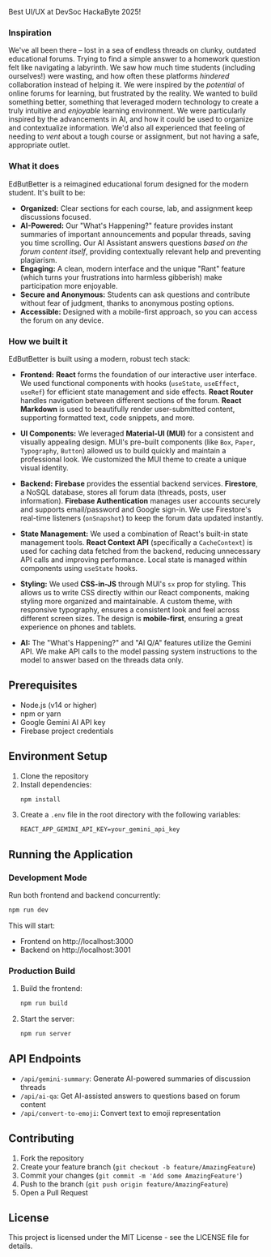 Best UI/UX at DevSoc HackaByte 2025!

### Inspiration

We've all been there – lost in a sea of endless threads on clunky, outdated educational forums.  Trying to find a simple answer to a homework question felt like navigating a labyrinth.  We saw how much time students (including ourselves!) were wasting, and how often these platforms *hindered* collaboration instead of helping it.  We were inspired by the *potential* of online forums for learning, but frustrated by the reality.  We wanted to build something better, something that leveraged modern technology to create a truly intuitive and *enjoyable* learning environment. We were particularly inspired by the advancements in AI, and how it could be used to organize and contextualize information. We'd also all experienced that feeling of needing to *vent* about a tough course or assignment, but not having a safe, appropriate outlet.

### What it does

EdButBetter is a reimagined educational forum designed for the modern student. It's built to be:

*   **Organized:** Clear sections for each course, lab, and assignment keep discussions focused.
*   **AI-Powered:** Our "What's Happening?" feature provides instant summaries of important announcements and popular threads, saving you time scrolling.  Our AI Assistant answers questions *based on the forum content itself*, providing contextually relevant help and preventing plagiarism.
*   **Engaging:** A clean, modern interface and the unique "Rant" feature (which turns your frustrations into harmless gibberish) make participation more enjoyable.
*   **Secure and Anonymous:** Students can ask questions and contribute without fear of judgment, thanks to anonymous posting options.
*   **Accessible:** Designed with a mobile-first approach, so you can access the forum on any device.

### How we built it

EdButBetter is built using a modern, robust tech stack:

*   **Frontend:** **React** forms the foundation of our interactive user interface. We used functional components with hooks (`useState`, `useEffect`, `useRef`) for efficient state management and side effects.  **React Router** handles navigation between different sections of the forum. **React Markdown** is used to beautifully render user-submitted content, supporting formatted text, code snippets, and more.

*   **UI Components:** We leveraged **Material-UI (MUI)** for a consistent and visually appealing design.  MUI's pre-built components (like `Box`, `Paper`, `Typography`, `Button`) allowed us to build quickly and maintain a professional look. We customized the MUI theme to create a unique visual identity.

*   **Backend:** **Firebase** provides the essential backend services.  **Firestore**, a NoSQL database, stores all forum data (threads, posts, user information).  **Firebase Authentication** manages user accounts securely and supports email/password and Google sign-in. We use Firestore's real-time listeners (`onSnapshot`) to keep the forum data updated instantly.

*   **State Management:**  We used a combination of React's built-in state management tools.  **React Context API** (specifically a `CacheContext`) is used for caching data fetched from the backend, reducing unnecessary API calls and improving performance. Local state is managed within components using `useState` hooks.

*   **Styling:**  We used **CSS-in-JS** through MUI's `sx` prop for styling. This allows us to write CSS directly within our React components, making styling more organized and maintainable.  A custom theme, with responsive typography, ensures a consistent look and feel across different screen sizes.  The design is **mobile-first**, ensuring a great experience on phones and tablets.

* **AI:** The "What's Happening?" and "AI Q/A" features utilize the Gemini API. We make API calls to the model passing system instructions to the model to answer based on the threads data only.

## Prerequisites

- Node.js (v14 or higher)
- npm or yarn
- Google Gemini AI API key
- Firebase project credentials

## Environment Setup

1. Clone the repository
2. Install dependencies:
   ```bash
   npm install
   ```
3. Create a `.env` file in the root directory with the following variables:
   ```
   REACT_APP_GEMINI_API_KEY=your_gemini_api_key
   ```

## Running the Application

### Development Mode

Run both frontend and backend concurrently:
```bash
npm run dev
```

This will start:
- Frontend on http://localhost:3000
- Backend on http://localhost:3001

### Production Build

1. Build the frontend:
   ```bash
   npm run build
   ```
2. Start the server:
   ```bash
   npm run server
   ```

## API Endpoints

- `/api/gemini-summary`: Generate AI-powered summaries of discussion threads
- `/api/ai-qa`: Get AI-assisted answers to questions based on forum content
- `/api/convert-to-emoji`: Convert text to emoji representation

## Contributing

1. Fork the repository
2. Create your feature branch (`git checkout -b feature/AmazingFeature`)
3. Commit your changes (`git commit -m 'Add some AmazingFeature'`)
4. Push to the branch (`git push origin feature/AmazingFeature`)
5. Open a Pull Request

## License

This project is licensed under the MIT License - see the LICENSE file for details.
